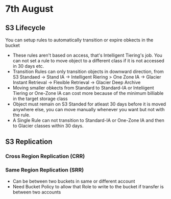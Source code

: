 # 7th August

## S3 Lifecycle
You can setup rules to automatically transition or expire obkects in the bucket
- These rules aren't based on access, that's Intelligent Tiering's job. You can not set a rule to move object to a different class if it is not accessed in 30 days etc.
- Transition Rules can only transition objects in downward direction, from S3 Standaed -> Stand IA -> Intelligent Riering > One Zone IA -> Glacier Instant Retrieval -> Flexible Retrieval -> Glacier Deep Archive
- Moving smaller obkects from Standard to Standard-IA or Inteliigent Tiering or One-Zone IA can cost more because of the minimum billiable in the target storage class
- Object must remain on S3 Standed for atleast 30 days before it is moved anywhere else, you can move manually whenever you want but not with the rule. 
- A Single Rule can not transition to Standard-IA or One-Zone IA and then to Glacier classes within 30 days. 


## S3 Replication

### Cross Region Replication (CRR)
### Same Region Replication (SRR)

- Can be between two buckets in same or different account
- Need Bucket Policy to allow that Role to write to the bucket if transfer is between two accounts
